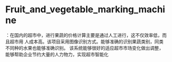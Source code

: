 # Fruit_and_vegetable_marking_machine
：在国内的超市中，进行果蔬的价格计算主要是通过人工进行，这不仅效率低，而且超市用 人成本高。该项目采用图像识别方式。能够准确的识别果蔬类别，同类不同种的水果也能够准确识别。 该系统能够很好的适应超市市场变化做出调整，能够帮助企业节约大量的人力物力，实现超市智能化
